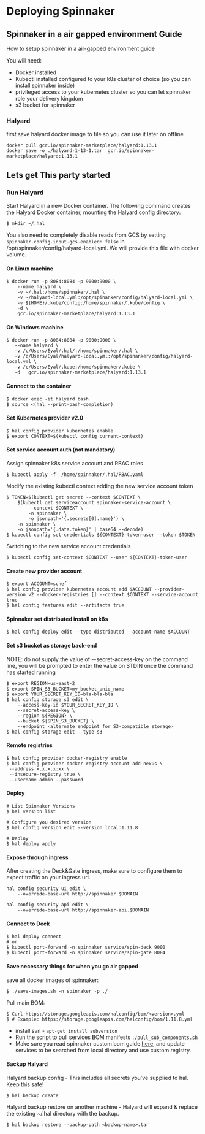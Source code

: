 # Deploying Spinnaker

## Spinnaker in a air gapped environment Guide

How to setup spinnaker in a air-gapped environment guide

You will need:

* Docker installed
* Kubectl installed configured to your k8s cluster of choice (so you can install spinnaker inside)
* privileged access to your kubernetes cluster so you can let spinnaker role your delivery kingdom
* s3 bucket for spinnaker

### Halyard

first save halyard docker image to file so you can use it later on offline

    docker pull gcr.io/spinnaker-marketplace/halyard:1.13.1
    docker save -o ./halyard-1-13-1.tar  gcr.io/spinnaker-marketplace/halyard:1.13.1

## Lets get This party started

### Run Halyard

Start Halyard in a new Docker container.
The following command creates the Halyard Docker container, mounting the Halyard config directory:

    $ mkdir ~/.hal

You also need to completely disable reads from GCS by setting `spinnaker.config.input.gcs.enabled: false` in /opt/spinnaker/config/halyard-local.yml. We will provide this file with docker volume.

#### On Linux machine

    $ docker run -p 8084:8084 -p 9000:9000 \
        --name halyard \
        -v ~/.hal:/home/spinnaker/.hal \
        -v ~/halyard-local.yml:/opt/spinanker/config/halyard-local.yml \
        -v ${HOME}/.kube/config:/home/spinnaker/.kube/config \
        -d \
        gcr.io/spinnaker-marketplace/halyard:1.13.1

#### On Windows machine

    $ docker run -p 8084:8084 -p 9000:9000 \
       --name halyard \
       -v /c/Users/Eyal/.hal/:/home/spinnaker/.hal \
       -v /c/Users/Eyal/halyard-local.yml:/opt/spinanker/config/halyard-local.yml \
       -v /c/Users/Eyal/.kube:/home/spinnaker/.kube \
       -d   gcr.io/spinnaker-marketplace/halyard:1.13.1

#### Connect to the container

    $ docker exec -it halyard bash
    $ source <(hal --print-bash-completion)

#### Set Kubernetes provider v2.0

    $ hal config provider kubernetes enable
    $ export CONTEXT=$(kubectl config current-context)

#### Set service account auth (not mandatory)

Assign spinnaker k8s service account and RBAC roles

    $ kubectl apply -f  /home/spinnaker/.hal/RBAC.yaml

Modify the existing kubectl context adding the new service account token

    $ TOKEN=$(kubectl get secret --context $CONTEXT \
        $(kubectl get serviceaccount spinnaker-service-account \
            --context $CONTEXT \
            -n spinnaker \
            -o jsonpath='{.secrets[0].name}') \
        -n spinnaker \
        -o jsonpath='{.data.token}' | base64 --decode)
    $ kubectl config set-credentials ${CONTEXT}-token-user --token $TOKEN

Switching to the new service account credentials

    $ kubectl config set-context $CONTEXT --user ${CONTEXT}-token-user

#### Create new provider account

    $ export ACCOUNT=schef
    $ hal config provider kubernetes account add $ACCOUNT --provider-version v2 --docker-registries [] --context $CONTEXT --service-account true
    $ hal config features edit --artifacts true

#### Spinnaker set distributed install on k8s

    $ hal config deploy edit --type distributed --account-name $ACCOUNT

#### Set s3 bucket as storage back-end

NOTE: do not supply the value of --secret-access-key on the command line, you will be prompted to enter the value on STDIN once the command has started running

    $ export REGION=us-east-2
    $ export SPIN_S3_BUCKET=my_bucket_uniq_name
    $ export YOUR_SECRET_KEY_ID=bla-bla-bla
    $ hal config storage s3 edit \
        --access-key-id $YOUR_SECRET_KEY_ID \
        --secret-access-key \
        --region ${REGION} \
        --bucket ${SPIN_S3_BUCKET} \
        --endpoint <alternate endpoint for S3-compatible storage>
    $ hal config storage edit --type s3

#### Remote registries

    $ hal config provider docker-registry enable
    $ hal config provider docker-registry account add nexus \
     --address x.x.x.x:xx \
     --insecure-registry true \
     --username admin --password

#### Deploy

    # List Spinnaker Versions
    $ hal version list

    # Configure you desired version
    $ hal config version edit --version local:1.11.8

    # Deploy
    $ hal deploy apply

#### Expose through ingress

After creating the Deck&Gate ingress, make sure to configure them to expect traffic on your ingress url.

    hal config security ui edit \
        --override-base-url http://spinnaker.$DOMAIN

    hal config security api edit \
        --override-base-url http://spinnaker-api.$DOMAIN


#### Connect to Deck

    $ hal deploy connect
    # or
    $ kubectl port-forward -n spinnaker service/spin-deck 9000
    $ kubectl port-forward -n spinnaker service/spin-gate 8084

#### Save necessary things for when you go air gapped

save all docker images of spinnaker:

    $ ./save-images.sh -n spinnaker -p ./

Pull main BOM:

    $ Curl https://storage.googleapis.com/halconfig/bom/<version>.yml
    $ # Example: https://storage.googleapis.com/halconfig/bom/1.11.8.yml

* install svn - `apt-get install subversion`
* Run the script to pull services BOM manifests `./pull_sub_components.sh`
* Make sure you read spinnaker custom bom guide [here](https://www.spinnaker.io/guides/operator/custom-boms), and update services to be searched from local directory and use custom registry.

#### Backup Halyard

Halyard backup config - This includes all secrets you’ve supplied to hal. Keep this safe!

    $ hal backup create

Halyard backup restore on another machine - Halyard will expand & replace the existing ~/.hal directory with the backup.

    $ hal backup restore --backup-path <backup-name>.tar